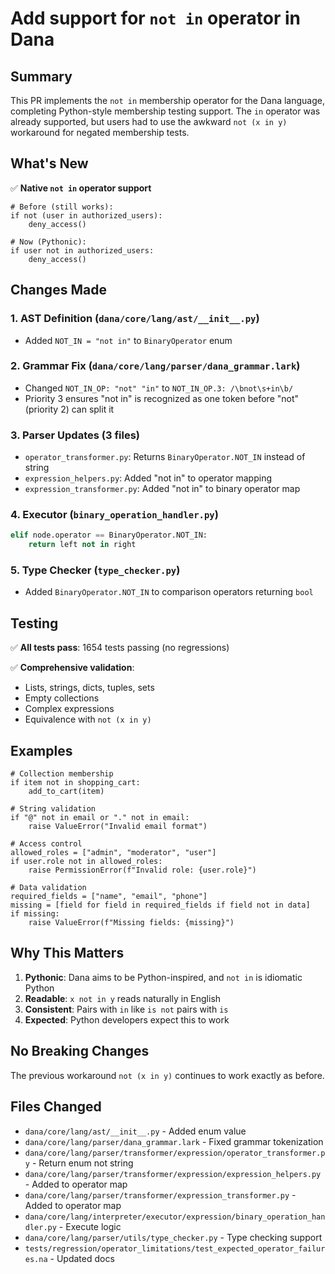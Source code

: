 # Add support for `not in` operator in Dana

## Summary

This PR implements the `not in` membership operator for the Dana language, completing Python-style membership testing support. The `in` operator was already supported, but users had to use the awkward `not (x in y)` workaround for negated membership tests.

## What's New

✅ **Native `not in` operator support**
```dana
# Before (still works):
if not (user in authorized_users):
    deny_access()

# Now (Pythonic):
if user not in authorized_users:
    deny_access()
```

## Changes Made

### 1. **AST Definition** (`dana/core/lang/ast/__init__.py`)
- Added `NOT_IN = "not in"` to `BinaryOperator` enum

### 2. **Grammar Fix** (`dana/core/lang/parser/dana_grammar.lark`)
- Changed `NOT_IN_OP: "not" "in"` to `NOT_IN_OP.3: /\bnot\s+in\b/`
- Priority 3 ensures "not in" is recognized as one token before "not" (priority 2) can split it

### 3. **Parser Updates** (3 files)
- `operator_transformer.py`: Returns `BinaryOperator.NOT_IN` instead of string
- `expression_helpers.py`: Added "not in" to operator mapping
- `expression_transformer.py`: Added "not in" to binary operator map

### 4. **Executor** (`binary_operation_handler.py`)
```python
elif node.operator == BinaryOperator.NOT_IN:
    return left not in right
```

### 5. **Type Checker** (`type_checker.py`)
- Added `BinaryOperator.NOT_IN` to comparison operators returning `bool`

## Testing

✅ **All tests pass**: 1654 tests passing (no regressions)

✅ **Comprehensive validation**:
- Lists, strings, dicts, tuples, sets
- Empty collections
- Complex expressions
- Equivalence with `not (x in y)`

## Examples

```dana
# Collection membership
if item not in shopping_cart:
    add_to_cart(item)

# String validation  
if "@" not in email or "." not in email:
    raise ValueError("Invalid email format")

# Access control
allowed_roles = ["admin", "moderator", "user"]
if user.role not in allowed_roles:
    raise PermissionError(f"Invalid role: {user.role}")

# Data validation
required_fields = ["name", "email", "phone"]
missing = [field for field in required_fields if field not in data]
if missing:
    raise ValueError(f"Missing fields: {missing}")
```

## Why This Matters

1. **Pythonic**: Dana aims to be Python-inspired, and `not in` is idiomatic Python
2. **Readable**: `x not in y` reads naturally in English
3. **Consistent**: Pairs with `in` like `is not` pairs with `is`
4. **Expected**: Python developers expect this to work

## No Breaking Changes

The previous workaround `not (x in y)` continues to work exactly as before.

## Files Changed

- `dana/core/lang/ast/__init__.py` - Added enum value
- `dana/core/lang/parser/dana_grammar.lark` - Fixed grammar tokenization
- `dana/core/lang/parser/transformer/expression/operator_transformer.py` - Return enum not string
- `dana/core/lang/parser/transformer/expression/expression_helpers.py` - Added to operator map
- `dana/core/lang/parser/transformer/expression_transformer.py` - Added to operator map
- `dana/core/lang/interpreter/executor/expression/binary_operation_handler.py` - Execute logic
- `dana/core/lang/parser/utils/type_checker.py` - Type checking support
- `tests/regression/operator_limitations/test_expected_operator_failures.na` - Updated docs
